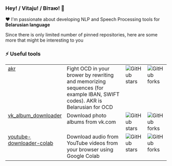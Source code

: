 ### Hey! / Vitaju! / Вітаю! 👋

:hearts: I'm passionate about developing NLP and Speech Processing tools for **Belarusian language**

Since there is only limited number of pinned repositories, here are some more that might be interesting to you

### ⚡️ Useful tools
<table>
  <tr>
    <td valign="top" width="25%"><a href="https://github.com/navalnica/akr">akr</a></td>
    <td valign="top" width="55%">Fight OCD in your brower by rewriting and memorizing sequences (for example IBAN, SWIFT codes). AKR is Belarusian for OCD</td>
    <td valign="top" width="10%">
      <img alt="GitHub stars" src="https://img.shields.io/github/stars/navalnica/akr?style=flat&label=%E2%AD%90%EF%B8%8F%20stars&labelColor=ffffff&color=ffff00">
    </td>
    <td valign="top" width="10%">
      <img alt="GitHub forks" src="https://img.shields.io/github/forks/navalnica/akr?style=flat&label=%F0%9F%94%80%20forks&labelColor=ffffff&color=ffff00">
    </td>
  </tr>
  <tr>
    <td valign="top" width="25%"><a href="https://github.com/navalnica/vk_album_downloader">vk_album_downloader</a></td>
    <td valign="top" width="55%">Download photo albums from vk.com</td>
    <td valign="top" width="10%">
      <img alt="GitHub stars" src="https://img.shields.io/github/stars/navalnica/vk_album_downloader?style=flat&label=%E2%AD%90%EF%B8%8F%20stars&labelColor=ffffff&color=ffff00">
    </td>
    <td valign="top" width="10%">
      <img alt="GitHub forks" src="https://img.shields.io/github/forks/navalnica/vk_album_downloader?style=flat&label=%F0%9F%94%80%20forks&labelColor=ffffff&color=ffff00">
    </td>
  </tr>
  <tr>
    <td valign="top" width="25%"><a href="https://github.com/navalnica/youtube-downloader-colab">youtube-downloader-colab</a></td>
    <td valign="top" width="55%">Download audio from YouTube videos from your browser using Google Colab</td>
    <td valign="top" width="10%">
      <img alt="GitHub stars" src="https://img.shields.io/github/stars/navalnica/youtube-downloader-colab?style=flat&label=%E2%AD%90%EF%B8%8F%20stars&labelColor=ffffff&color=ffff00">
    </td>
    <td valign="top" width="10%">
      <img alt="GitHub forks" src="https://img.shields.io/github/forks/navalnica/youtube-downloader-colab?style=flat&label=%F0%9F%94%80%20forks&labelColor=ffffff&color=ffff00">
    </td>
  </tr>
</table>

